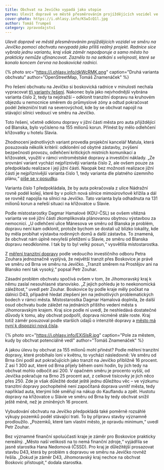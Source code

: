 ```yaml
---
title: Obchvat na Jevíčko vypadá jako utopie
perex: Ulevit dopravě ve městě přesměrováním projíždějících vozidel ve směru na Jevíčko pomocí obchvatu nevypadá jako příliš reálný projekt. Radnice sice vybrala jednu variantu, kraj však záměr nepodporuje a samo město ho prakticky nemůže ufinancovat.
cover-photo: https://i.ohlasy.info/KSwIcQ1l.jpg
author: Tomáš Trumpeš
category: zpravodajství
---
```


*Ulevit dopravě ve městě přesměrováním projíždějících vozidel ve směru na Jevíčko pomocí obchvatu nevypadá jako příliš reálný projekt. Radnice sice vybrala jednu variantu, kraj však záměr nepodporuje a samo město ho prakticky nemůže ufinancovat. Zaznělo to na setkání s veřejností, které se konalo koncem června na boskovické radnici.*

{% photo src="https://i.ohlasy.info/dkWcRMK.png" caption="Druhá varianta obchvatu" author="OpenStreetMap, Tomáš Znamenáček" %}

Pro řešení obchvatu na Jevíčko si boskovická radnice v minulosti nechala vypracovat [tři varianty řešení](http://www.ohlasy.info/clanky/2016/11/obchvat.html). Nakonec byla jako nejvhodnější vybrána varianta číslo 2, tedy ta nejdražší – odklonit tranzitní dopravu na kruhovém objezdu u nemocnice směrem do průmyslové zóny a odtud pokračovat podél železniční trati na severovýchod, kde by se obchvat napojil na stávající silnici vedoucí ve směru na Jevíčko.

Toto řešení, včetně odklonu dopravy v jižní části města pro auta přijíždějící od Blanska, bylo vyčísleno na 155 milionů korun. Přinést by mělo odlehčení křižovatky u hotelu Slavia.

Zhodnocení jednotlivých variant provedla projekční kancelář Matula, která posuzovala několik kritérií: odklonění od obytné zástavby, zvýšení bezpečnosti provozu, odlehčení kritických místních komunikací a křižovatek, využití v rámci vnitroměstské dopravy a investiční náklady. „Ze srovnání variant vychází nejpříznivěji varianta číslo 2, ale ovšem pouze za předpokladu realizace i její jižní části. Naopak bez možnosti realizace jižní části je nejpříznivější varianta číslo 1, tedy varianta dle platného územního plánu,“ [píše se v posudku](http://data.ohlasy.info/2018/obchvat-posudek.pdf).

Varianta číslo 1 předpokládala, že by auta pokračovala z ulice Nádražní rovně podél kolejí, které by v polích nová silnice mimoúrovňově křížila a dál se rovněž napojila na silnici na Jevíčko. Tato varianta byla odhadnuta na 131 milionů korun a neřeší situaci na křižovatce u Slavie.

Podle místostarostky Dagmar Hamalové (KDU-ČSL) se ovšem vítězná varianta ve své jižní části zkomplikovala plánovanou obytnou výstavbou za nemocnicí. „U odlehčení ulice Mánesova ve směru od Blanska je problém, dopravu není kam odklonit, protože bychom se dostali už blízko lokality, kde by měla probíhat výstavba rodinných domů a další zástavba. To znamená, že obchvat nám úplně nevyřeší přetížení u Slavie, ze směru od Blanska dopravu neodkloníme. I tak by to byl velký posun,“ vysvětlila místostarostka.

Z [měření tranzitní dopravy](http://data.ohlasy.info/2017/studie-dopravy-smery.pdf) podle vedoucího investičního odboru Petra Zouhara jednoznačně vyplývá, že největší tranzit přes Boskovice je právě ve směru od Brna ve směru na Jevíčko. „Tranzit směrem na Prostějov ani na Blansko není tak vysoký,“ popsal Petr Zouhar.

Zásadní problém obchvatu spočívá ovšem v tom, že Jihomoravský kraj k němu zaslal nesouhlasné stanovisko. „Z jejich pohledu je to neekonomická záležitost,“ uvedl petr Zouhar. Boskovice by podle kraje měly počkat na dálnici D43, případně hledat zlepšení jen na jednotlivých problematických bodech v rámci města. Místostarostka Dagmar Hamalová doplnila, že další osud obchvatu bude záležet na jednáních příštího vedení města s Jihomoravským krajem. Kraj sice podle ní uvedl, že neshledává dostatečné důvody k tomu, aby obchvat podpořil, doprava nicméně stále roste. Kraj totiž záměr posuzoval podle starších údajů o intenzitě dopravy a [město má nyní k dispozici nová čísla](http://data.ohlasy.info/2017/studie-dopravy-intenzity.pdf). 

{% photo src="https://i.ohlasy.info/EXjSlsR.jpg" caption="Pole za městem, kudy by obchvat potenciálně vedl" author="Tomáš Znamenáček" %}

A jakou úlevu by obchvat za 155 milionů mohl přinést? Podle měření tranzitní dopravy, které probíhalo loni v květnu, to vychází následovně: Ve směru od Brna činí podíl aut pokračujících jako tranzit na Jevíčko přibližně 16 procent. Z asi 1 300 aut, které od Brna přijely během osmi hodin, by jich tedy na obchvat mohlo odbočit asi 200. V opačném směru je procento vyšší, od Jevíčka pokračuje na Brno 25 procent aut, z celkové tisícovky je jich něco přes 250. Zde je však důležité dodat ještě jednu důležitou věc – ve výzkumu tranzitní dopravy pochopitelně není započítaná doprava uvnitř města, tedy například auta, kterými lidé směřují na nákup do Kauflandu a zpět. Hustotu dopravy na křižovatce u Slávie ve směru od Brna by tedy obchvat snížil ještě méně, než je zmíněných 16 procent.

Vybudování obchvatu na Jevíčko předpokládá také poměrně rozsáhlé výkupy pozemků podél stávající trati. To by přípravu stavby významně prodloužilo. „Pozemků, které tam vlastní město, je opravdu minimum,“ uvedl Petr Zouhar. 

Bez významné finanční spoluúčasti kraje je záměr pro Boskovice prakticky nereálný. „Město naší velikosti na to nemá finanční zdroje,“ vyjádřila se jasně starostka Hana Nedomová (ČSSD). Pro kraj je důležitější prosazovat stavbu D43, která by problém s dopravou ve směru na Jevíčko rovněž řešila. „Dokud je záměr D43, Jihomoravský kraj nechce na obchvat Boskovic přistoupit,“ dodala starostka.
